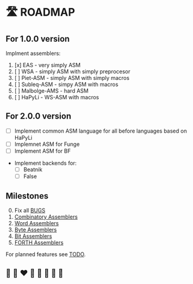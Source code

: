 # 🛣️ ROADMAP

## For 1.0.0 version

Implment assemblers:
1. [x] EAS - very simply ASM
2. [ ] WSA - simply ASM with simply preprocesor
3. [ ] Piet-ASM - simply ASM with simply macros
4. [ ] Subleq-ASM - simpy ASM with macros
5. [ ] Malbolge-AMS - hard ASM
6. [ ] HaPyLi - WS-ASM with macros

## For 2.0.0 version
* [ ] Implement common ASM language for all before languages based on HaPyLi
* [ ] Implemnet ASM for Funge
* [ ] Implement ASM for BF
* Implement backends for:
  * [ ] Beatnik
  * [ ] False
  
## Milestones

0. Fix all [BUGS](BUGS.md)
1. [Combinatory Assemblers](https://github.com/helvm/helpa/milestone/1)
2. [Word Assemblers](https://github.com/helvm/helpa/milestone/2)
3. [Byte Assemblers](https://github.com/helvm/helpa/milestone/3)
4. [Bit Assemblers](https://github.com/helvm/helpa/milestone/4)
5. [FORTH Assemblers](https://github.com/helvm/helpa/milestone/5)

For planned features see [TODO](../users/TODO.md).

## 🦄 🌈 ❤️ 💛 💚 💙 🤍 🖤
